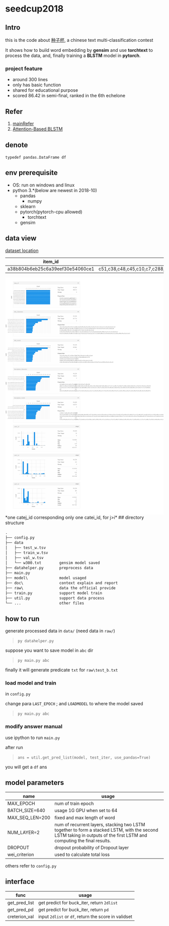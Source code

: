 # seedcup2018

## Intro

this is the code about [种子杯](http://rank.dian.org.cn/static/index.html), a chinese text multi-classification contest

It shows how to build word embedding by **gensim** and use **torchtext** to process the data, and, finally training a **BLSTM** model in **pytorch**.

### project feature

+ around 300 lines
+ only has basic function
+ shared for educational purpose
+ scored 86.42 in semi-final, ranked in the 6th echelone

## Refer

1. [mainRefer](https://github.com/wabyking/TextClassificationBenchmark)
2. [Attention-Based BLSTM](http://www.aclweb.org/anthology/P16-2034)

## denote

`typedef pandas.DataFrame df`

## env prerequisite

+ OS: run on windows and linux
+ python 3.*(below are newest in 2018-10)
  + pandas
    + numpy
  + sklearn
  + pytorch(pytorch-cpu allowed)
    + torchtext
  + gensim

## data view

[dataset location](https://www.kaggle.com/lyf9828/seedcup2018/home)

item_id | title_characters        |title_words     |description_characters|  description_words |      cate1_id        |cate2_id|        cate3_id|
--|--|--|--|--|--|--|--
a38b804b6eb25c6a39eef30e54060ce1|c51,c38,c48,c45,c10,c7,c288,c18,c15,c7,c255,c305,c18,c56,c762,c549,c1051,c18,c1051,c147,c955,c259,c18|w27,w12,w22,w215,w11,w875,w1242,w14391,w4018,w5656|c32,c540,c101,c275,c613,c61,c92,c54,c467,c354,c361,c61,c154,c183,c247,c71,c398,c21,c31,c2,c32,c23,c135,c229,c1175,c61,c76,c23,c135,c982,c71,c2,c1175,c633,c195,c61,c62,c197,c61,c14,c1163,c166,c31|w8,w295,w2132,w13,w86,w1830,w3009,w13,w167,w395,w1499,w4,w7,w8,w87,w3584,w13,w93,w87,w2014,w3843,w13,w111,w13,w14,w2867,w7|2|13|13

<!-- ![data.png](visualization.png) -->
<img align="right" src= "visualization.png">
*one catej_id corresponding only one catei_id, for j>i*
## directory structure

    .
    ├── config.py           
    ├── data                
    │   ├── test_w.tsv      
    │   ├── train_w.tsv     
    │   ├── val_w.tsv       
    │   └── w300.txt        gensim model saved
    ├── datahelper.py       preprocess data
    ├── main.py             
    ├── model\              model usaged
    ├── doc\                context explain and report
    ├── raw\                data the official provide
    ├── train.py            support model train
    ├── util.py             support data process
    └── ...                 other files

## how to run

generate processed data in `data/` (need data in `raw/`)
>`py datahelper.py` 

suppose you want to save model in  `abc` dir

>`py main.py abc`

finally it will generate predicate `txt` for `raw\test_b.txt`

### load model and train

in `config.py`

change para `LAST_EPOCH`  ; and `LOADMODEL` to where the model saved

>`py main.py abc`

### modify answer manual

use ipython to run `main.py`

after run
>`ans = util.get_pred_list(model, test_iter, use_pandas=True)`

you will get a `df` ans

## model parameters

name | usage
--|--
MAX_EPOCH | num of train epoch
BATCH_SIZE=640  | usage 1G GPU when set to 64
MAX_SEQ_LEN=200 | fixed and max length of word
NUM_LAYER=2 | num of recurrent layers, stacking two LSTM together to form a stacked LSTM, with the second LSTM taking in outputs of the first LSTM and computing the final results.
DROPOUT | dropout probability of Dropout layer
wei_criterion | used to calculate total loss

others refer to `config.py`

## interface

func    |usage
--|--
get_pred_list | get predict for  buck_iter, return `2dlist`
get_pred_pd   | get predict for  buck_iter, return `pd`
creterion_val | input `2dlist` or `df`, return the score in validset
